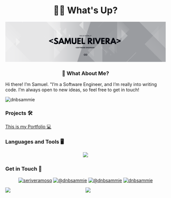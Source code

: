 <h1 align="center">👋🏽 What's Up?</h1>
<img src="./resources/banner.png"></img>

<h3 align="center">🤔 What About Me?</h3>
<p>Hi there! I’m Samuel. "I’m a Software Engineer, and I’m really into writing code. I’m always open to new ideas, so feel free to get in touch!</p>

<p align="left"> <img src="https://komarev.com/ghpvc/?username=dnbsammie&label=Profile%20views&color=00040d&style=flat" alt="dnbsammie" /> </p>


<h3>Projects 🛠</h3>

<a href="https://github.com/dnbsammie/MyPortfolio">This is my Portfolio 💻</a>


<h3 align="left">Languages and Tools 🖥</h3>

<p align="center">
  <a href="https://skillicons.dev">
    <img src="https://skillicons.dev/icons?i=java,cpp,cs,html,css&theme=light&perline=3" />
  </a>
</p>

<h3 align="left">Get in Touch 📱 </h3>
<p align="center">
<a href="https://linkedin.com/in/seriveramosq" target="blank"><img align="center" src="https://raw.githubusercontent.com/rahuldkjain/github-profile-readme-generator/master/src/images/icons/Social/linked-in-alt.svg" alt="seriveramosq" height="30" width="40" /></a>
<a href="https://instagram.com/@dnbsammie" target="blank"><img align="center" src="https://raw.githubusercontent.com/rahuldkjain/github-profile-readme-generator/master/src/images/icons/Social/instagram.svg" alt="@dnbsammie" height="30" width="40" /></a>
<a href="https://www.youtube.com/c/@dnbsammie" target="blank"><img align="center" src="https://raw.githubusercontent.com/rahuldkjain/github-profile-readme-generator/master/src/images/icons/Social/youtube.svg" alt="@dnbsammie" height="30" width="40" /></a>
<a href="https://discord.gg/dnbsammie" target="blank"><img align="center" src="https://raw.githubusercontent.com/rahuldkjain/github-profile-readme-generator/master/src/images/icons/Social/discord.svg" alt="dnbsammie" height="30" width="40" /></a>
</p>

<a href="https://github.com/dnbsammie/github-readme-stats">
  <img height="auto" width="50%" align="left" src="https://github-readme-stats.vercel.app/api?username=dnbsammie&show_icons=true&theme=nord"/>
</a>
<a href="https://github.com/dnbsammie/github-readme-stats">
  <img height="auto" width="50%" align="right" src="https://github-readme-stats.vercel.app/api/top-langs?username=dnbsammie&show_icons=true&theme=nord&locale=en&layout=compact"/>
</a>